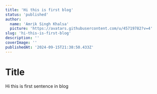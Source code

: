 ```yaml
---
title: 'Hi this is first blog'
status: 'published'
author:
  name: 'Amrik Singh Khalsa'
  picture: 'https://avatars.githubusercontent.com/u/45719782?v=4'
slug: 'hi-this-is-first-blog'
description: ''
coverImage: ''
publishedAt: '2024-09-15T21:38:50.433Z'
---
```


# Title

Hi this is first sentence in blog